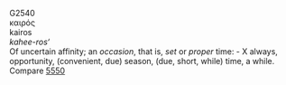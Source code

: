 G2540  
καιρός  
kairos  
*kahee-ros‘*  
Of uncertain affinity; an *occasion*, that is, *set* or *proper* time: -
X always, opportunity, (convenient, due) season, (due, short, while)
time, a while. Compare [5550](g5550)  
